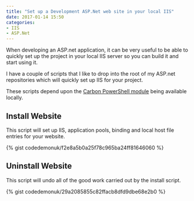 ```yaml
---
title: "Set up a Development ASP.Net web site in your local IIS"
date: 2017-01-14 15:50
categories: 
- IIS
- ASP.Net
---
```


When developing an ASP.net application, it can be very useful to be able to
quickly set up the project in your local IIS server so you can build it and
start using it.

I have a couple of scripts that I like to drop into the root of my ASP.net
repositories which will quickly set up IIS for your project.

<!--more-->

These scripts depend upon the [Carbon PowerShell module][1] being available locally.

## Install Website

This script will set up IIS, application pools, binding and local host file
entries for your website.

{% gist codedemonuk/f2e8a5b0a25f78c965ba24ff81646060 %}

## Uninstall Website

This script will undo all of the good work carried out by the install script.

{% gist codedemonuk/29a2085855c82ffacb8dfd9dbe68e2b0 %}

[1]: http://get-carbon.org/
